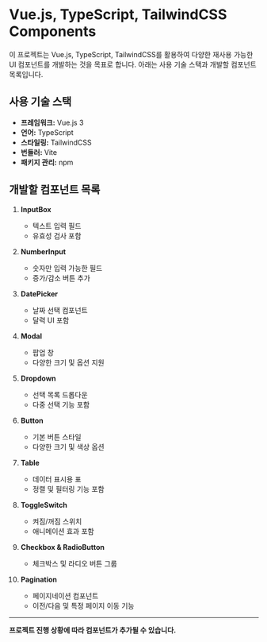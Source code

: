 # Vue.js, TypeScript, TailwindCSS Components

이 프로젝트는 Vue.js, TypeScript, TailwindCSS를 활용하여 다양한 재사용 가능한 UI 컴포넌트를 개발하는 것을 목표로 합니다. 아래는 사용 기술 스택과 개발할 컴포넌트 목록입니다.

## 사용 기술 스택
- **프레임워크:** Vue.js 3
- **언어:** TypeScript
- **스타일링:** TailwindCSS
- **번들러:** Vite
- **패키지 관리:** npm

## 개발할 컴포넌트 목록
1. **InputBox**
   - 텍스트 입력 필드
   - 유효성 검사 포함

2. **NumberInput**
   - 숫자만 입력 가능한 필드
   - 증가/감소 버튼 추가

3. **DatePicker**
   - 날짜 선택 컴포넌트
   - 달력 UI 포함

4. **Modal**
   - 팝업 창
   - 다양한 크기 및 옵션 지원

5. **Dropdown**
   - 선택 목록 드롭다운
   - 다중 선택 기능 포함

6. **Button**
   - 기본 버튼 스타일
   - 다양한 크기 및 색상 옵션

7. **Table**
   - 데이터 표시용 표
   - 정렬 및 필터링 기능 포함

8. **ToggleSwitch**
   - 켜짐/꺼짐 스위치
   - 애니메이션 효과 포함

9. **Checkbox & RadioButton**
   - 체크박스 및 라디오 버튼 그룹

10. **Pagination**
    - 페이지네이션 컴포넌트
    - 이전/다음 및 특정 페이지 이동 기능

---

**프로젝트 진행 상황에 따라 컴포넌트가 추가될 수 있습니다.**

